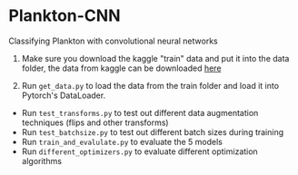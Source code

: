 # Plankton-CNN
Classifying Plankton with convolutional neural networks



1. Make sure you download the kaggle "train" data and put it into the data folder, the data from kaggle can be downloaded [here](https://www.kaggle.com/c/datasciencebowl)

2. Run `get_data.py` to load the data from the train folder and load it into Pytorch's DataLoader.

* Run `test_transforms.py` to test out different data augmentation techniques (flips and other transforms)
* Run `test_batchsize.py` to test out different batch sizes during training
* Run `train_and_evalulate.py` to evaluate the 5 models
* Run `different_optimizers.py` to evaluate different optimization algorithms
